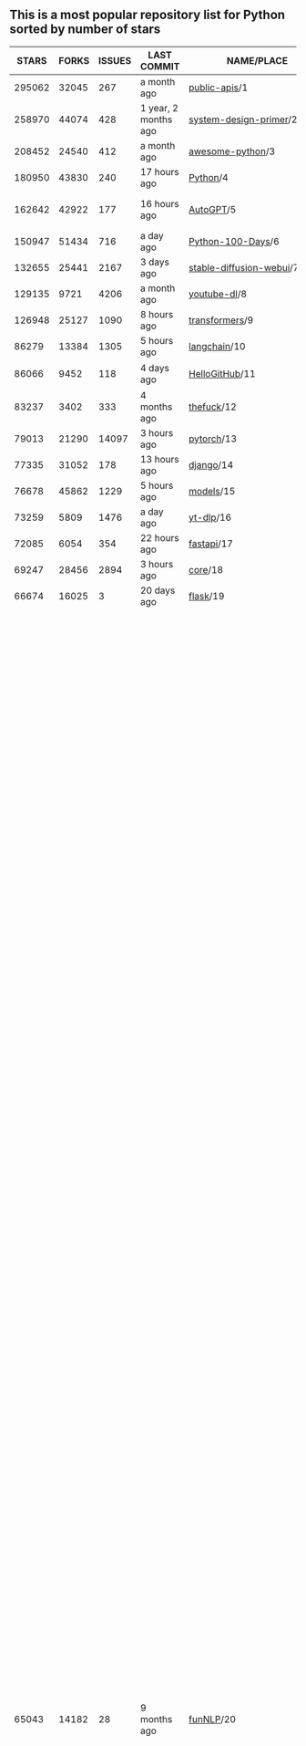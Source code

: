 ## This is a most popular repository list for Python sorted by number of stars
|STARS|FORKS|ISSUES|LAST COMMIT|NAME/PLACE|DESCRIPTION|
| --- | --- | --- | --- | --- | --- |
| 295062 | 32045 | 267 | a month ago | [public-apis](https://github.com/public-apis/public-apis)/1 | A collective list of free APIs |
| 258970 | 44074 | 428 | 1 year, 2 months ago | [system-design-primer](https://github.com/donnemartin/system-design-primer)/2 | Learn how to design large-scale systems. Prep for the system design interview.  Includes Anki flashcards. |
| 208452 | 24540 | 412 | a month ago | [awesome-python](https://github.com/vinta/awesome-python)/3 | An opinionated list of awesome Python frameworks, libraries, software and resources. |
| 180950 | 43830 | 240 | 17 hours ago | [Python](https://github.com/TheAlgorithms/Python)/4 | All Algorithms implemented in Python |
| 162642 | 42922 | 177 | 16 hours ago | [AutoGPT](https://github.com/Significant-Gravitas/AutoGPT)/5 | AutoGPT is the vision of accessible AI for everyone, to use and to build on. Our mission is to provide the tools, so that you can focus on what matters. |
| 150947 | 51434 | 716 | a day ago | [Python-100-Days](https://github.com/jackfrued/Python-100-Days)/6 | Python - 100天从新手到大师 |
| 132655 | 25441 | 2167 | 3 days ago | [stable-diffusion-webui](https://github.com/AUTOMATIC1111/stable-diffusion-webui)/7 | Stable Diffusion web UI |
| 129135 | 9721 | 4206 | a month ago | [youtube-dl](https://github.com/ytdl-org/youtube-dl)/8 | Command-line program to download videos from YouTube.com and other video sites |
| 126948 | 25127 | 1090 | 8 hours ago | [transformers](https://github.com/huggingface/transformers)/9 | 🤗 Transformers: State-of-the-art Machine Learning for Pytorch, TensorFlow, and JAX. |
| 86279 | 13384 | 1305 | 5 hours ago | [langchain](https://github.com/langchain-ai/langchain)/10 | 🦜🔗 Build context-aware reasoning applications |
| 86066 | 9452 | 118 | 4 days ago | [HelloGitHub](https://github.com/521xueweihan/HelloGitHub)/11 | :octocat: 分享 GitHub 上有趣、入门级的开源项目。Share interesting, entry-level open source projects on GitHub. |
| 83237 | 3402 | 333 | 4 months ago | [thefuck](https://github.com/nvbn/thefuck)/12 | Magnificent app which corrects your previous console command. |
| 79013 | 21290 | 14097 | 3 hours ago | [pytorch](https://github.com/pytorch/pytorch)/13 | Tensors and Dynamic neural networks in Python with strong GPU acceleration |
| 77335 | 31052 | 178 | 13 hours ago | [django](https://github.com/django/django)/14 | The Web framework for perfectionists with deadlines. |
| 76678 | 45862 | 1229 | 5 hours ago | [models](https://github.com/tensorflow/models)/15 | Models and examples built with TensorFlow |
| 73259 | 5809 | 1476 | a day ago | [yt-dlp](https://github.com/yt-dlp/yt-dlp)/16 | A feature-rich command-line audio/video downloader |
| 72085 | 6054 | 354 | 22 hours ago | [fastapi](https://github.com/tiangolo/fastapi)/17 | FastAPI framework, high performance, easy to learn, fast to code, ready for production |
| 69247 | 28456 | 2894 | 3 hours ago | [core](https://github.com/home-assistant/core)/18 | :house_with_garden: Open source home automation that puts local control and privacy first. |
| 66674 | 16025 | 3 | 20 days ago | [flask](https://github.com/pallets/flask)/19 | The Python micro framework for building web applications. |
| 65043 | 14182 | 28 | 9 months ago | [funNLP](https://github.com/fighting41love/funNLP)/20 | 中英文敏感词、语言检测、中外手机/电话归属地/运营商查询、名字推断性别、手机号抽取、身份证抽取、邮箱抽取、中日文人名库、中文缩写库、拆字词典、词汇情感值、停用词、反动词表、暴恐词表、繁简体转换、英文模拟中文发音、汪峰歌词生成器、职业名称词库、同义词库、反义词库、否定词库、汽车品牌词库、汽车零件词库、连续英文切割、各种中文词向量、公司名字大全、古诗词库、IT词库、财经词库、成语词库、地名词库、历史名人词库、诗词词库、医学词库、饮食词库、法律词库、汽车词库、动物词库、中文聊天语料、中文谣言数据、百度中文问答数据集、句子相似度匹配算法集合、bert资源、文本生成&摘要相关工具、cocoNLP信息抽取工具、国内电话号码正则匹配、清华大学XLORE:中英文跨语言百科知识图谱、清华大学人工智能技术系列报告、自然语言生成、NLU太难了系列、自动对联数据及机器人、用户名黑名单列表、罪名法务名词及分类模型、微信公众号语料、cs224n深度学习自然语言处理课程、中文手写汉字识别、中文自然语言处理 语料/数据集、变量命名神器、分词语料库+代码、任务型对话英文数据集、ASR 语音数据集 + 基于深度学习的中文语音识别系统、笑声检测器、Microsoft多语言数字/单位/如日期时间识别包、中华新华字典数据库及api(包括常用歇后语、成语、词语和汉字)、文档图谱自动生成、SpaCy 中文模型、Common Voice语音识别数据集新版、神经网络关系抽取、基于bert的命名实体识别、关键词(Keyphrase)抽取包pke、基于医疗领域知识图谱的问答系统、基于依存句法与语义角色标注的事件三元组抽取、依存句法分析4万句高质量标注数据、cnocr：用来做中文OCR的Python3包、中文人物关系知识图谱项目、中文nlp竞赛项目及代码汇总、中文字符数据、speech-aligner: 从“人声语音”及其“语言文本”产生音素级别时间对齐标注的工具、AmpliGraph: 知识图谱表示学习(Python)库：知识图谱概念链接预测、Scattertext 文本可视化(python)、语言/知识表示工具：BERT & ERNIE、中文对比英文自然语言处理NLP的区别综述、Synonyms中文近义词工具包、HarvestText领域自适应文本挖掘工具（新词发现-情感分析-实体链接等）、word2word：(Python)方便易用的多语言词-词对集：62种语言/3,564个多语言对、语音识别语料生成工具：从具有音频/字幕的在线视频创建自动语音识别(ASR)语料库、构建医疗实体识别的模型（包含词典和语料标注）、单文档非监督的关键词抽取、Kashgari中使用gpt-2语言模型、开源的金融投资数据提取工具、文本自动摘要库TextTeaser: 仅支持英文、人民日报语料处理工具集、一些关于自然语言的基本模型、基于14W歌曲知识库的问答尝试--功能包括歌词接龙and已知歌词找歌曲以及歌曲歌手歌词三角关系的问答、基于Siamese bilstm模型的相似句子判定模型并提供训练数据集和测试数据集、用Transformer编解码模型实现的根据Hacker News文章标题自动生成评论、用BERT进行序列标记和文本分类的模板代码、LitBank：NLP数据集——支持自然语言处理和计算人文学科任务的100部带标记英文小说语料、百度开源的基准信息抽取系统、虚假新闻数据集、Facebook: LAMA语言模型分析，提供Transformer-XL/BERT/ELMo/GPT预训练语言模型的统一访问接口、CommonsenseQA：面向常识的英文QA挑战、中文知识图谱资料、数据及工具、各大公司内部里大牛分享的技术文档 PDF 或者 PPT、自然语言生成SQL语句（英文）、中文NLP数据增强（EDA）工具、英文NLP数据增强工具 、基于医药知识图谱的智能问答系统、京东商品知识图谱、基于mongodb存储的军事领域知识图谱问答项目、基于远监督的中文关系抽取、语音情感分析、中文ULMFiT-情感分析-文本分类-语料及模型、一个拍照做题程序、世界各国大规模人名库、一个利用有趣中文语料库 qingyun 训练出来的中文聊天机器人、中文聊天机器人seqGAN、省市区镇行政区划数据带拼音标注、教育行业新闻语料库包含自动文摘功能、开放了对话机器人-知识图谱-语义理解-自然语言处理工具及数据、中文知识图谱：基于百度百科中文页面-抽取三元组信息-构建中文知识图谱、masr: 中文语音识别-提供预训练模型-高识别率、Python音频数据增广库、中文全词覆盖BERT及两份阅读理解数据、ConvLab：开源多域端到端对话系统平台、中文自然语言处理数据集、基于最新版本rasa搭建的对话系统、基于TensorFlow和BERT的管道式实体及关系抽取、一个小型的证券知识图谱/知识库、复盘所有NLP比赛的TOP方案、OpenCLaP：多领域开源中文预训练语言模型仓库、UER：基于不同语料+编码器+目标任务的中文预训练模型仓库、中文自然语言处理向量合集、基于金融-司法领域(兼有闲聊性质)的聊天机器人、g2pC：基于上下文的汉语读音自动标记模块、Zincbase 知识图谱构建工具包、诗歌质量评价/细粒度情感诗歌语料库、快速转化「中文数字」和「阿拉伯数字」、百度知道问答语料库、基于知识图谱的问答系统、jieba_fast 加速版的jieba、正则表达式教程、中文阅读理解数据集、基于BERT等最新语言模型的抽取式摘要提取、Python利用深度学习进行文本摘要的综合指南、知识图谱深度学习相关资料整理、维基大规模平行文本语料、StanfordNLP 0.2.0：纯Python版自然语言处理包、NeuralNLP-NeuralClassifier：腾讯开源深度学习文本分类工具、端到端的封闭域对话系统、中文命名实体识别：NeuroNER vs. BertNER、新闻事件线索抽取、2019年百度的三元组抽取比赛：“科学空间队”源码、基于依存句法的开放域文本知识三元组抽取和知识库构建、中文的GPT2训练代码、ML-NLP - 机器学习(Machine Learning)NLP面试中常考到的知识点和代码实现、nlp4han:中文自然语言处理工具集(断句/分词/词性标注/组块/句法分析/语义分析/NER/N元语法/HMM/代词消解/情感分析/拼写检查、XLM：Facebook的跨语言预训练语言模型、用基于BERT的微调和特征提取方法来进行知识图谱百度百科人物词条属性抽取、中文自然语言处理相关的开放任务-数据集-当前最佳结果、CoupletAI - 基于CNN+Bi-LSTM+Attention 的自动对对联系统、抽象知识图谱、MiningZhiDaoQACorpus - 580万百度知道问答数据挖掘项目、brat rapid annotation tool: 序列标注工具、大规模中文知识图谱数据：1.4亿实体、数据增强在机器翻译及其他nlp任务中的应用及效果、allennlp阅读理解:支持多种数据和模型、PDF表格数据提取工具 、 Graphbrain：AI开源软件库和科研工具，目的是促进自动意义提取和文本理解以及知识的探索和推断、简历自动筛选系统、基于命名实体识别的简历自动摘要、中文语言理解测评基准，包括代表性的数据集&基准模型&语料库&排行榜、树洞 OCR 文字识别 、从包含表格的扫描图片中识别表格和文字、语声迁移、Python口语自然语言处理工具集(英文)、 similarity：相似度计算工具包，java编写、海量中文预训练ALBERT模型 、Transformers 2.0 、基于大规模音频数据集Audioset的音频增强 、Poplar：网页版自然语言标注工具、图片文字去除，可用于漫画翻译 、186种语言的数字叫法库、Amazon发布基于知识的人-人开放领域对话数据集 、中文文本纠错模块代码、繁简体转换 、 Python实现的多种文本可读性评价指标、类似于人名/地名/组织机构名的命名体识别数据集 、东南大学《知识图谱》研究生课程(资料)、. 英文拼写检查库 、 wwsearch是企业微信后台自研的全文检索引擎、CHAMELEON：深度学习新闻推荐系统元架构 、 8篇论文梳理BERT相关模型进展与反思、DocSearch：免费文档搜索引擎、 LIDA：轻量交互式对话标注工具 、aili - the fastest in-memory index in the East 东半球最快并发索引 、知识图谱车音工作项目、自然语言生成资源大全 、中日韩分词库mecab的Python接口库、中文文本摘要/关键词提取、汉字字符特征提取器 (featurizer)，提取汉字的特征（发音特征、字形特征）用做深度学习的特征、中文生成任务基准测评 、中文缩写数据集、中文任务基准测评 - 代表性的数据集-基准(预训练)模型-语料库-baseline-工具包-排行榜、PySS3：面向可解释AI的SS3文本分类器机器可视化工具 、中文NLP数据集列表、COPE - 格律诗编辑程序、doccano：基于网页的开源协同多语言文本标注工具 、PreNLP：自然语言预处理库、简单的简历解析器，用来从简历中提取关键信息、用于中文闲聊的GPT2模型：GPT2-chitchat、基于检索聊天机器人多轮响应选择相关资源列表(Leaderboards、Datasets、Papers)、(Colab)抽象文本摘要实现集锦(教程 、词语拼音数据、高效模糊搜索工具、NLP数据增广资源集、微软对话机器人框架 、 GitHub Typo Corpus：大规模GitHub多语言拼写错误/语法错误数据集、TextCluster：短文本聚类预处理模块 Short text cluster、面向语音识别的中文文本规范化、BLINK：最先进的实体链接库、BertPunc：基于BERT的最先进标点修复模型、Tokenizer：快速、可定制的文本词条化库、中文语言理解测评基准，包括代表性的数据集、基准(预训练)模型、语料库、排行榜、spaCy 医学文本挖掘与信息提取 、 NLP任务示例项目代码集、 python拼写检查库、chatbot-list - 行业内关于智能客服、聊天机器人的应用和架构、算法分享和介绍、语音质量评价指标(MOSNet, BSSEval, STOI, PESQ, SRMR)、 用138GB语料训练的法文RoBERTa预训练语言模型 、BERT-NER-Pytorch：三种不同模式的BERT中文NER实验、无道词典 - 有道词典的命令行版本，支持英汉互查和在线查询、2019年NLP亮点回顾、 Chinese medical dialogue data 中文医疗对话数据集 、最好的汉字数字(中文数字)-阿拉伯数字转换工具、 基于百科知识库的中文词语多词义/义项获取与特定句子词语语义消歧、awesome-nlp-sentiment-analysis - 情感分析、情绪原因识别、评价对象和评价词抽取、LineFlow：面向所有深度学习框架的NLP数据高效加载器、中文医学NLP公开资源整理 、MedQuAD：(英文)医学问答数据集、将自然语言数字串解析转换为整数和浮点数、Transfer Learning in Natural Language Processing (NLP) 、面向语音识别的中文/英文发音辞典、Tokenizers：注重性能与多功能性的最先进分词器、CLUENER 细粒度命名实体识别 Fine Grained Named Entity Recognition、 基于BERT的中文命名实体识别、中文谣言数据库、NLP数据集/基准任务大列表、nlp相关的一些论文及代码, 包括主题模型、词向量(Word Embedding)、命名实体识别(NER)、文本分类(Text Classificatin)、文本生成(Text Generation)、文本相似性(Text Similarity)计算等，涉及到各种与nlp相关的算法，基于keras和tensorflow 、Python文本挖掘/NLP实战示例、 Blackstone：面向非结构化法律文本的spaCy pipeline和NLP模型通过同义词替换实现文本“变脸” 、中文 预训练 ELECTREA 模型: 基于对抗学习 pretrain Chinese Model 、albert-chinese-ner - 用预训练语言模型ALBERT做中文NER 、基于GPT2的特定主题文本生成/文本增广、开源预训练语言模型合集、多语言句向量包、编码、标记和实现：一种可控高效的文本生成方法、 英文脏话大列表 、attnvis：GPT2、BERT等transformer语言模型注意力交互可视化、CoVoST：Facebook发布的多语种语音-文本翻译语料库，包括11种语言(法语、德语、荷兰语、俄语、西班牙语、意大利语、土耳其语、波斯语、瑞典语、蒙古语和中文)的语音、文字转录及英文译文、Jiagu自然语言处理工具 - 以BiLSTM等模型为基础，提供知识图谱关系抽取 中文分词 词性标注 命名实体识别 情感分析 新词发现 关键词 文本摘要 文本聚类等功能、用unet实现对文档表格的自动检测，表格重建、NLP事件提取文献资源列表 、 金融领域自然语言处理研究资源大列表、CLUEDatasetSearch - 中英文NLP数据集：搜索所有中文NLP数据集，附常用英文NLP数据集 、medical_NER - 中文医学知识图谱命名实体识别 、(哈佛)讲因果推理的免费书、知识图谱相关学习资料/数据集/工具资源大列表、Forte：灵活强大的自然语言处理pipeline工具集 、Python字符串相似性算法库、PyLaia：面向手写文档分析的深度学习工具包、TextFooler：针对文本分类/推理的对抗文本生成模块、Haystack：灵活、强大的可扩展问答(QA)框架、中文关键短语抽取工具 |
| 64204 | 14145 | 38 | 21 days ago | [devops-exercises](https://github.com/bregman-arie/devops-exercises)/21 | Linux, Jenkins, AWS, SRE, Prometheus, Docker, Python, Ansible, Git, Kubernetes, Terraform, OpenStack, SQL, NoSQL, Azure, GCP, DNS, Elastic, Network, Virtualization. DevOps Interview Questions |
| 63964 | 14495 | 1 | 13 days ago | [awesome-machine-learning](https://github.com/josephmisiti/awesome-machine-learning)/22 | A curated list of awesome Machine Learning frameworks, libraries and software. |
| 62319 | 7195 | 59 | 5 months ago | [whisper](https://github.com/openai/whisper)/23 | Robust Speech Recognition via Large-Scale Weak Supervision |
| 61483 | 23726 | 852 | 4 hours ago | [ansible](https://github.com/ansible/ansible)/24 | Ansible is a radically simple IT automation platform that makes your applications and systems easier to deploy and maintain. Automate everything from code deployment to network configuration to cloud management, in a language that approaches plain English, using SSH, with no agents to install on remote systems. https://docs.ansible.com. |
| 61102 | 19352 | 201 | a day ago | [keras](https://github.com/keras-team/keras)/25 | Deep Learning for humans |
| 60201 | 29138 | 8539 | 3 hours ago | [cpython](https://github.com/python/cpython)/26 | The Python programming language |
| 59736 | 7475 | 262 | 21 hours ago | [gpt_academic](https://github.com/binary-husky/gpt_academic)/27 | 为GPT/GLM等LLM大语言模型提供实用化交互接口，特别优化论文阅读/润色/写作体验，模块化设计，支持自定义快捷按钮&函数插件，支持Python和C++等项目剖析&自译解功能，PDF/LaTex论文翻译&总结功能，支持并行问询多种LLM模型，支持chatglm3等本地模型。接入通义千问, deepseekcoder, 讯飞星火, 文心一言, llama2, rwkv, claude2, moss等。 |
| 58780 | 5608 | 422 | 28 days ago | [manim](https://github.com/3b1b/manim)/28 | Animation engine for explanatory math videos |
| 58495 | 13103 | 51 | 10 hours ago | [gpt4free](https://github.com/xtekky/gpt4free)/29 | The official gpt4free repository | various collection of powerful language models |
| 58475 | 25034 | 2070 | 17 hours ago | [scikit-learn](https://github.com/scikit-learn/scikit-learn)/30 | scikit-learn: machine learning in Python |
| 57697 | 10531 | 78 | 9 months ago | [d2l-zh](https://github.com/d2l-ai/d2l-zh)/31 | 《动手学深度学习》：面向中文读者、能运行、可讨论。中英文版被70多个国家的500多所大学用于教学。 |
| 57473 | 14038 | 18 | 11 hours ago | [PayloadsAllTheThings](https://github.com/swisskyrepo/PayloadsAllTheThings)/32 | A list of useful payloads and bypass for Web Application Security and Pentest/CTF |
| 53708 | 9257 | 365 | 17 days ago | [llama](https://github.com/meta-llama/llama)/33 | Inference code for Llama models |
| 52795 | 6407 | 52 | 6 hours ago | [screenshot-to-code](https://github.com/abi/screenshot-to-code)/34 | Drop in a screenshot and convert it to clean code (HTML/Tailwind/React/Vue) |
| 52512 | 3833 | 354 | 6 hours ago | [localstack](https://github.com/localstack/localstack)/35 | 💻 A fully functional local AWS cloud stack. Develop and test your cloud & Serverless apps offline |
| 52444 | 7033 | 255 | a day ago | [private-gpt](https://github.com/zylon-ai/private-gpt)/36 | Interact with your documents using the power of GPT, 100% privately, no data leaks |
| 52071 | 13324 | 773 | 1 year, 11 months ago | [face_recognition](https://github.com/ageitgey/face_recognition)/37 | The world's simplest facial recognition api for Python and the command line |
| 51920 | 6272 | 191 | 16 hours ago | [sherlock](https://github.com/sherlock-project/sherlock)/38 | Hunt down social media accounts by username across social networks |
| 51594 | 9222 | 229 | 2 days ago | [requests](https://github.com/psf/requests)/39 | A simple, yet elegant, HTTP library. |
| 51279 | 10367 | 656 | 18 hours ago | [scrapy](https://github.com/scrapy/scrapy)/40 | Scrapy, a fast high-level web crawling & scraping framework for Python. |
| 51122 | 8585 | 197 | 2 days ago | [Real-Time-Voice-Cloning](https://github.com/CorentinJ/Real-Time-Voice-Cloning)/41 | Clone a voice in 5 seconds to generate arbitrary speech in real-time |
| 50905 | 6613 | 11 | 2 days ago | [gpt-engineer](https://github.com/gpt-engineer-org/gpt-engineer)/42 | Specify what you want it to build, the AI asks for clarification, and then builds it. |
| 49570 | 12961 | 20 | 12 days ago | [faceswap](https://github.com/deepfakes/faceswap)/43 | Deepfakes Software For All |
| 49418 | 9309 | 377 | 10 days ago | [you-get](https://github.com/soimort/you-get)/44 | :arrow_double_down: Dumb downloader that scrapes the web |
| 49365 | 4313 | 159 | 3 hours ago | [open-interpreter](https://github.com/OpenInterpreter/open-interpreter)/45 | A natural language interface for computers |
| 48895 | 8278 | 91 | 2 months ago | [grok-1](https://github.com/xai-org/grok-1)/46 | Grok open release |
| 48280 | 8705 | 283 | 4 hours ago | [openpilot](https://github.com/commaai/openpilot)/47 | openpilot is an open source driver assistance system. openpilot performs the functions of Automated Lane Centering and Adaptive Cruise Control for 250+ supported car makes and models. |
| 47748 | 15724 | 128 | a day ago | [yolov5](https://github.com/ultralytics/yolov5)/48 | YOLOv5 🚀 in PyTorch > ONNX > CoreML > TFLite |
| 47568 | 1679 | 280 | 30 days ago | [rich](https://github.com/Textualize/rich)/49 | Rich is a Python library for rich text and beautiful formatting in the terminal. |
| 45923 | 2129 | 100 | 3 years ago | [big-list-of-naughty-strings](https://github.com/minimaxir/big-list-of-naughty-strings)/50 | The Big List of Naughty Strings is a list of strings which have a high probability of causing issues when used as user-input data. |
| 45866 | 10290 | 547 | 1 year, 1 month ago | [DeepFaceLab](https://github.com/iperov/DeepFaceLab)/51 | DeepFaceLab is the leading software for creating deepfakes. |
| 45601 | 3625 | 2 | 3 days ago | [professional-programming](https://github.com/charlax/professional-programming)/52 | A collection of learning resources for curious software engineers |
| 43159 | 4741 | 47 | 7 months ago | [hackingtool](https://github.com/Z4nzu/hackingtool)/53 | ALL IN ONE Hacking Tool For Hackers |
| 42255 | 17430 | 3737 | 6 hours ago | [pandas](https://github.com/pandas-dev/pandas)/54 | Flexible and powerful data analysis / manipulation library for Python, providing labeled data structures similar to R data.frame objects, statistical functions, and much more |
| 40415 | 4801 | 274 | 2 days ago | [MetaGPT](https://github.com/geekan/MetaGPT)/55 | 🌟 The Multi-Agent Framework: First AI Software Company, Towards Natural Language Programming |
| 39638 | 5134 | 584 | 7 months ago | [ChatGLM-6B](https://github.com/THUDM/ChatGLM-6B)/56 | ChatGLM-6B: An Open Bilingual Dialogue Language Model | 开源双语对话语言模型 |
| 39598 | 6865 | 15 | 13 days ago | [python-patterns](https://github.com/faif/python-patterns)/57 | A collection of design patterns/idioms in Python |
| 39336 | 7347 | 535 | 17 hours ago | [PaddleOCR](https://github.com/PaddlePaddle/PaddleOCR)/58 | Awesome multilingual OCR toolkits based on PaddlePaddle (practical ultra lightweight OCR system, support 80+ languages recognition, provide data annotation and synthesis tools, support training and deployment among server, mobile, embedded and IoT devices) |
| 38334 | 11336 | 2 | 2 months ago | [ailearning](https://github.com/apachecn/ailearning)/59 | AiLearning：数据分析+机器学习实战+线性代数+PyTorch+NLTK+TF2 |
| 38111 | 4270 | 419 | 13 hours ago | [ColossalAI](https://github.com/hpcaitech/ColossalAI)/60 | Making large AI models cheaper, faster and more accessible |
| 37636 | 1754 | 136 | 2 years ago | [cheat.sh](https://github.com/chubin/cheat.sh)/61 | the only cheat sheet you need |
| 37589 | 2380 | 382 | 16 days ago | [black](https://github.com/psf/black)/62 | The uncompromising Python code formatter |
| 37562 | 7292 | 87 | 2 years ago | [Deep-Learning-Papers-Reading-Roadmap](https://github.com/floodsung/Deep-Learning-Papers-Reading-Roadmap)/63 | Deep Learning papers reading roadmap for anyone who are eager to learn this amazing tech! |
| 37393 | 4978 | 199 | 12 days ago | [text-generation-webui](https://github.com/oobabooga/text-generation-webui)/64 | A Gradio web UI for Large Language Models. Supports transformers, GPTQ, AWQ, EXL2, llama.cpp (GGUF), Llama models. |
| 37234 | 3999 | 2452 | 3 hours ago | [sentry](https://github.com/getsentry/sentry)/65 | Developer-first error tracking and performance monitoring |
| 37215 | 9518 | 886 | 4 years ago | [bert](https://github.com/google-research/bert)/66 | TensorFlow code and pre-trained models for BERT |
| 36812 | 4747 | 264 | 1 year, 2 months ago | [stablediffusion](https://github.com/Stability-AI/stablediffusion)/67 | High-Resolution Image Synthesis with Latent Diffusion Models |
| 36749 | 3194 | 288 | 4 months ago | [Open-Assistant](https://github.com/LAION-AI/Open-Assistant)/68 | OpenAssistant is a chat-based assistant that understands tasks, can interact with third-party systems, and retrieve information dynamically to do so. |
| 36734 | 4721 | 193 | 4 hours ago | [Fooocus](https://github.com/lllyasviel/Fooocus)/69 | Focus on prompting and generating |
| 36342 | 3870 | 1679 | 10 hours ago | [ComfyUI](https://github.com/comfyanonymous/ComfyUI)/70 | The most powerful and modular stable diffusion GUI, api and backend with a graph/nodes interface. |
| 36197 | 9407 | 30 | 11 days ago | [interview_internal_reference](https://github.com/0voice/interview_internal_reference)/71 | 2023年最新总结，阿里，腾讯，百度，美团，头条等技术面试题目，以及答案，专家出题人分析汇总。 |
| 35620 | 6386 | 23 | 13 days ago | [python-cheatsheet](https://github.com/gto76/python-cheatsheet)/72 | Comprehensive Python Cheatsheet |
| 35341 | 23025 | 6254 | 22 days ago | [odoo](https://github.com/odoo/odoo)/73 | Odoo. Open Source Apps To Grow Your Business. |
| 35276 | 3382 | 146 | 7 months ago | [DragGAN](https://github.com/XingangPan/DragGAN)/74 | Official Code for DragGAN (SIGGRAPH 2023) |
| 35239 | 2635 | 84 | 18 days ago | [wtfpython](https://github.com/satwikkansal/wtfpython)/75 | What the f*ck Python? 😱 |
| 35190 | 2269 | 382 | a month ago | [diagrams](https://github.com/mingrammer/diagrams)/76 | :art: Diagram as Code for prototyping cloud system architectures |
| 35014 | 4300 | 766 | 3 days ago | [FastChat](https://github.com/lm-sys/FastChat)/77 | An open platform for training, serving, and evaluating large language models. Release repo for Vicuna and Chatbot Arena. |
| 34884 | 13665 | 984 | 7 hours ago | [airflow](https://github.com/apache/airflow)/78 | Apache Airflow - A platform to programmatically author, schedule, and monitor workflows |
| 34832 | 5772 | 353 | a month ago | [GFPGAN](https://github.com/TencentARC/GFPGAN)/79 | GFPGAN aims at developing Practical Algorithms for Real-world Face Restoration. |
| 34745 | 3917 | 338 | 3 days ago | [mitmproxy](https://github.com/mitmproxy/mitmproxy)/80 | An interactive TLS-capable intercepting HTTP proxy for penetration testers and software developers. |
| 34534 | 3334 | 256 | 11 months ago | [TaskMatrix](https://github.com/chenfei-wu/TaskMatrix)/81 | None |
| 34126 | 5114 | 469 | 8 months ago | [MockingBird](https://github.com/babysor/MockingBird)/82 | 🚀AI拟声: 5秒内克隆您的声音并生成任意语音内容 Clone a voice in 5 seconds to generate arbitrary speech in real-time |
| 34020 | 8570 | 96 | 1 year, 4 months ago | [gym](https://github.com/openai/gym)/83 | A toolkit for developing and comparing reinforcement learning algorithms. |
| 33717 | 9788 | 282 | 3 years ago | [12306](https://github.com/testerSunshine/12306)/84 | 12306智能刷票，订票 |
| 33516 | 18692 | 449 | 8 years ago | [shadowsocks](https://github.com/shadowsocks/shadowsocks)/85 | None |
| 33508 | 3284 | 98 | 2 days ago | [quivr](https://github.com/QuivrHQ/quivr)/86 | Your GenAI Second Brain 🧠  A personal productivity assistant (RAG) ⚡️🤖 Chat with your docs (PDF, CSV, ...)  & apps using Langchain, GPT 3.5 / 4 turbo, Private, Anthropic, VertexAI, Ollama, LLMs, Groq  that you can share with users !  Local & Private alternative to OpenAI GPTs & ChatGPT powered by retrieval-augmented generation. |
| 33196 | 3907 | 1082 | 4 hours ago | [DeepSpeed](https://github.com/microsoft/DeepSpeed)/87 | DeepSpeed is a deep learning optimization library that makes distributed training and inference easy, efficient, and effective. |
| 32726 | 7713 | 7894 | 16 days ago | [XX-Net](https://github.com/XX-net/XX-Net)/88 | A proxy tool to bypass GFW. |
| 32724 | 6639 | 163 | 10 months ago | [30-Days-Of-Python](https://github.com/Asabeneh/30-Days-Of-Python)/89 | 30 days of Python programming challenge is a step-by-step guide to learn the Python programming language in 30 days. This challenge may take more than100 days, follow your own pace.  These videos may help too: https://www.youtube.com/channel/UC7PNRuno1rzYPb1xLa4yktw |
| 32662 | 9658 | 14 | 2 months ago | [HanLP](https://github.com/hankcs/HanLP)/90 | Natural Language Processing for the next decade. Tokenization, Part-of-Speech Tagging, Named Entity Recognition, Syntactic & Semantic Dependency Parsing, Document Classification |
| 32648 | 4995 | 246 | 3 months ago | [nanoGPT](https://github.com/karpathy/nanoGPT)/91 | The simplest, fastest repository for training/finetuning medium-sized GPTs. |
| 32590 | 6709 | 669 | 4 years ago | [jieba](https://github.com/fxsjy/jieba)/92 | 结巴中文分词 |
| 32484 | 2827 | 843 | 7 hours ago | [streamlit](https://github.com/streamlit/streamlit)/93 | Streamlit — A faster way to build and share data apps. |
| 32351 | 3663 | 169 | 2 months ago | [cli](https://github.com/httpie/cli)/94 | 🥧 HTTPie CLI  — modern, user-friendly command-line HTTP client for the API era. JSON support, colors, sessions, downloads, plugins & more. |
| 32249 | 4436 | 782 | 5 hours ago | [llama_index](https://github.com/run-llama/llama_index)/95 | LlamaIndex is a data framework for your LLM applications |
| 31623 | 7329 | 1255 | 6 hours ago | [ccxt](https://github.com/ccxt/ccxt)/96 | A JavaScript / TypeScript / Python / C# / PHP cryptocurrency trading API with support for more than 100 bitcoin/altcoin exchanges |
| 31564 | 5333 | 3755 | 4 hours ago | [ray](https://github.com/ray-project/ray)/97 | Ray is a unified framework for scaling AI and Python applications. Ray consists of a core distributed runtime and a set of AI Libraries for accelerating ML workloads. |
| 30974 | 3365 | 268 | a day ago | [certbot](https://github.com/certbot/certbot)/98 | Certbot is EFF's tool to obtain certs from Let's Encrypt and (optionally) auto-enable HTTPS on your server.  It can also act as a client for any other CA that uses the ACME protocol. |
| 30862 | 5559 | 62 | 22 days ago | [sqlmap](https://github.com/sqlmapproject/sqlmap)/99 | Automatic SQL injection and database takeover tool |
| 30332 | 3606 | 93 | 3 months ago | [TTS](https://github.com/coqui-ai/TTS)/100 | 🐸💬 - a deep learning toolkit for Text-to-Speech, battle-tested in research and production |
| 30265 | 12029 | 356 | 17 hours ago | [Python](https://github.com/geekcomputers/Python)/101 | My Python Examples |
| 30236 | 4604 | 95 | 4 days ago | [pytorch-image-models](https://github.com/huggingface/pytorch-image-models)/102 | The largest collection of PyTorch image encoders / backbones. Including train, eval, inference, export scripts, and pretrained weights -- ResNet, ResNeXT, EfficientNet, NFNet, Vision Transformer (ViT), MobileNet-V3/V2, RegNet, DPN, CSPNet, Swin Transformer, MaxViT, CoAtNet, ConvNeXt, and more |
| 29824 | 2217 | 511 | a day ago | [gradio](https://github.com/gradio-app/gradio)/103 | Build and share delightful machine learning apps, all in Python. 🌟 Star to support our work! |
| 29818 | 2221 | 662 | 3 days ago | [poetry](https://github.com/python-poetry/poetry)/104 | Python packaging and dependency management made easy |
| 29552 | 3084 | 64 | 21 days ago | [WeChatMsg](https://github.com/LC044/WeChatMsg)/105 | 提取微信聊天记录，将其导出成HTML、Word、Excel文档永久保存，对聊天记录进行分析生成年度聊天报告，用聊天数据训练专属于个人的AI聊天助手 |
| 29471 | 6265 | 1245 | a day ago | [fairseq](https://github.com/facebookresearch/fairseq)/106 | Facebook AI Research Sequence-to-Sequence Toolkit written in Python. |
| 29468 | 3300 | 38 | 26 days ago | [linux-insides](https://github.com/0xAX/linux-insides)/107 | A little bit about a linux kernel |
| 29277 | 7979 | 85 | 3 years ago | [pytorch-tutorial](https://github.com/yunjey/pytorch-tutorial)/108 | PyTorch Tutorial for Deep Learning Researchers |
| 29035 | 7285 | 493 | 2 days ago | [detectron2](https://github.com/facebookresearch/detectron2)/109 | Detectron2 is a platform for object detection, segmentation and other visual recognition tasks. |
| 28986 | 4003 | 188 | 1 year, 2 days ago | [stanford_alpaca](https://github.com/tatsu-lab/stanford_alpaca)/110 | Code and documentation to train Stanford's Alpaca models, and generate the data. |
| 28972 | 4302 | 121 | 8 hours ago | [spaCy](https://github.com/explosion/spaCy)/111 | 💫 Industrial-strength Natural Language Processing (NLP) in Python |
| 28934 | 4402 | 74 | 3 years ago | [interactive-coding-challenges](https://github.com/donnemartin/interactive-coding-challenges)/112 | 120+ interactive Python coding interview challenges (algorithms and data structures).  Includes Anki flashcards. |
| 28772 | 2866 | 218 | 18 hours ago | [gpt-pilot](https://github.com/Pythagora-io/gpt-pilot)/113 | The first real AI developer |
| 28558 | 5015 | 164 | 2 days ago | [Langchain-Chatchat](https://github.com/chatchat-space/Langchain-Chatchat)/114 | Langchain-Chatchat（原Langchain-ChatGLM）基于 Langchain 与 ChatGLM 等语言模型的本地知识库问答 | Langchain-Chatchat (formerly langchain-ChatGLM), local knowledge based LLM (like ChatGLM) QA app with langchain  |
| 28373 | 2600 | 1666 | 3 hours ago | [jax](https://github.com/google/jax)/115 | Composable transformations of Python+NumPy programs: differentiate, vectorize, JIT to GPU/TPU, and more |
| 28368 | 2576 | 415 | 8 months ago | [ControlNet](https://github.com/lllyasviel/ControlNet)/116 | Let us control diffusion models! |
| 28173 | 9237 | 1619 | 3 months ago | [mmdetection](https://github.com/open-mmlab/mmdetection)/117 | OpenMMLab Detection Toolbox and Benchmark |
| 27964 | 4508 | 10 | 9 months ago | [ChatGPT](https://github.com/acheong08/ChatGPT)/118 | Reverse engineered ChatGPT API |
| 27636 | 1332 | 514 | 29 days ago | [tqdm](https://github.com/tqdm/tqdm)/119 | :zap: A Fast, Extensible Progress Bar for Python and CLI |
| 27621 | 6744 | 94 | 24 days ago | [django-rest-framework](https://github.com/encode/django-rest-framework)/120 | Web APIs for Django. 🎸 |
| 27182 | 3265 | 809 | 8 hours ago | [pytorch-lightning](https://github.com/Lightning-AI/pytorch-lightning)/121 | Pretrain, finetune and deploy AI models on multiple GPUs, TPUs with zero code changes. |
| 26817 | 3763 | 47 | 3 days ago | [CheatSheetSeries](https://github.com/OWASP/CheatSheetSeries)/122 | The OWASP Cheat Sheet Series was created to provide a concise collection of high value information on specific application security topics. |
| 26751 | 3005 | 176 | 3 hours ago | [OpenDevin](https://github.com/OpenDevin/OpenDevin)/123 | 🐚 OpenDevin: Code Less, Make More |
| 26631 | 9439 | 2129 | 7 hours ago | [numpy](https://github.com/numpy/numpy)/124 | The fundamental package for scientific computing with Python. |
| 26565 | 7742 | 36 | 5 years ago | [data-science-ipython-notebooks](https://github.com/donnemartin/data-science-ipython-notebooks)/125 | Data science Python notebooks: Deep learning (TensorFlow, Theano, Caffe, Keras), scikit-learn, Kaggle, big data (Spark, Hadoop MapReduce, HDFS), matplotlib, pandas, NumPy, SciPy, Python essentials, AWS, and various command lines. |
| 26516 | 7142 | 411 | 9 days ago | [chatgpt-on-wechat](https://github.com/zhayujie/chatgpt-on-wechat)/126 | 基于大模型搭建的聊天机器人，同时支持 微信公众号、企业微信应用、飞书、钉钉 等接入，可选择GPT3.5/GPT-4o/GPT4.0/ Claude/文心一言/讯飞星火/通义千问/ Gemini/GLM-4/Claude/Kimi/LinkAI，能处理文本、语音和图片，访问操作系统和互联网，支持基于自有知识库进行定制企业智能客服。 |
| 26509 | 3326 | 512 | a month ago | [Real-ESRGAN](https://github.com/xinntao/Real-ESRGAN)/127 | Real-ESRGAN aims at developing Practical Algorithms for General Image/Video Restoration. |
| 26444 | 1435 | 152 | a month ago | [python-fire](https://github.com/google/python-fire)/128 | Python Fire is a library for automatically generating command line interfaces (CLIs) from absolutely any Python object. |
| 26315 | 2496 | 155 | a month ago | [OpenVoice](https://github.com/myshell-ai/OpenVoice)/129 | Instant voice cloning by MyShell. |
| 26272 | 2576 | 42 | a day ago | [OpenBBTerminal](https://github.com/OpenBB-finance/OpenBBTerminal)/130 | Investment Research for Everyone, Everywhere. |
| 26164 | 5452 | 332 | 7 months ago | [Detectron](https://github.com/facebookresearch/Detectron)/131 | FAIR's research platform for object detection research, implementing popular algorithms like Mask R-CNN and RetinaNet. |
| 26031 | 3016 | 448 | 6 hours ago | [GPT-SoVITS](https://github.com/RVC-Boss/GPT-SoVITS)/132 | 1 min voice data can also be used to train a good TTS model! (few shot voice cloning) |
| 25925 | 5685 | 53 | 7 hours ago | [freqtrade](https://github.com/freqtrade/freqtrade)/133 | Free, open source crypto trading bot |
| 25705 | 2144 | 80 | 4 days ago | [hosts](https://github.com/StevenBlack/hosts)/134 | 🔒 Consolidating and extending hosts files from several well-curated sources. Optionally pick extensions for porn, social media, and other categories. |
| 25327 | 6101 | 6 | 2 months ago | [roop](https://github.com/s0md3v/roop)/135 | one-click face swap |
| 25322 | 1451 | 226 | 2 days ago | [glances](https://github.com/nicolargo/glances)/136 | Glances an Eye on your system. A top/htop alternative for GNU/Linux, BSD, Mac OS and Windows operating systems. |
| 25306 | 2793 | 20 | 2 months ago | [YouCompleteMe](https://github.com/ycm-core/YouCompleteMe)/137 | A code-completion engine for Vim |
| 25267 | 3112 | 6 | 6 months ago | [Depix](https://github.com/spipm/Depix)/138 | Recovers passwords from pixelized screenshots |
| 25195 | 5586 | 288 | 5 years ago | [ItChat](https://github.com/littlecodersh/ItChat)/139 | A complete and graceful API for Wechat. 微信个人号接口、微信机器人及命令行微信，三十行即可自定义个人号机器人。 |
| 25151 | 4274 | 619 | 10 days ago | [redash](https://github.com/getredash/redash)/140 | Make Your Company Data Driven. Connect to any data source, easily visualize, dashboard and share your data. |
| 25101 | 2749 | 234 | 10 months ago | [spleeter](https://github.com/deezer/spleeter)/141 | Deezer source separation library including pretrained models. |
| 25068 | 5094 | 19 | a day ago | [python-telegram-bot](https://github.com/python-telegram-bot/python-telegram-bot)/142 | We have made you a wrapper you can't refuse |
| 25027 | 2892 | 347 | 4 months ago | [MiniGPT-4](https://github.com/Vision-CAIR/MiniGPT-4)/143 | Open-sourced codes for MiniGPT-4 and MiniGPT-v2 (https://minigpt-4.github.io, https://minigpt-v2.github.io/) |
| 24846 | 790 | 129 | 14 days ago | [cascadia-code](https://github.com/microsoft/cascadia-code)/144 | This is a fun, new monospaced font that includes programming ligatures and is designed to enhance the modern look and feel of the Windows Terminal. |
| 24641 | 1853 | 260 | 7 days ago | [pipenv](https://github.com/pypa/pipenv)/145 |  Python Development Workflow for Humans. |
| 24518 | 2706 | 167 | 9 hours ago | [tinygrad](https://github.com/tinygrad/tinygrad)/146 | You like pytorch? You like micrograd? You love tinygrad! ❤️  |
| 24414 | 4854 | 905 | 8 hours ago | [ultralytics](https://github.com/ultralytics/ultralytics)/147 | NEW - YOLOv8 🚀 in PyTorch > ONNX > OpenVINO > CoreML > TFLite |
| 24338 | 4623 | 29 | 7 months ago | [so-vits-svc](https://github.com/svc-develop-team/so-vits-svc)/148 | SoftVC VITS Singing Voice Conversion |
| 24250 | 11647 | 2010 | 5 years ago | [Mask_RCNN](https://github.com/matterport/Mask_RCNN)/149 | Mask R-CNN for object detection and instance segmentation on Keras and TensorFlow |
| 24055 | 5232 | 3 | 17 days ago | [jumpserver](https://github.com/jumpserver/jumpserver)/150 | JumpServer 是广受欢迎的开源堡垒机，是符合 4A 规范的专业运维安全审计系统。 |
| 23969 | 3945 | 1 | 10 months ago | [DeepFaceLive](https://github.com/iperov/DeepFaceLive)/151 | Real-time face swap for PC streaming or video calls |
| 23889 | 2897 | 23 | 4 days ago | [locust](https://github.com/locustio/locust)/152 | Write scalable load tests in plain Python 🚗💨 |
| 23820 | 1070 | 306 | 4 months ago | [wttr.in](https://github.com/chubin/wttr.in)/153 | :partly_sunny: The right way to check the weather |
| 23790 | 728 | 167 | 2 days ago | [textual](https://github.com/Textualize/textual)/154 | The lean application framework for Python.  Build sophisticated user interfaces with a simple Python API. Run your apps in the terminal and a web browser. |
| 23766 | 4595 | 715 | a day ago | [celery](https://github.com/celery/celery)/155 | Distributed Task Queue (development branch) |
| 23695 | 8450 | 9 | 2 months ago | [vnpy](https://github.com/vnpy/vnpy)/156 | 基于Python的开源量化交易平台开发框架 |
| 23658 | 4566 | 210 | 3 months ago | [algorithms](https://github.com/keon/algorithms)/157 | Minimal examples of data structures and algorithms in Python |
| 23446 | 2852 | 76 | a day ago | [LLaMA-Factory](https://github.com/hiyouga/LLaMA-Factory)/158 | Unify Efficient Fine-Tuning of 100+ LLMs |
| 23422 | 4533 | 51 | 4 years ago | [ML-From-Scratch](https://github.com/eriklindernoren/ML-From-Scratch)/159 | Machine Learning From Scratch. Bare bones NumPy implementations of machine learning models and algorithms with a focus on accessibility. Aims to cover everything from linear regression to deep learning. |
| 23203 | 1550 | 8 | a month ago | [Hello-Python](https://github.com/mouredev/Hello-Python)/160 | Curso para aprender el lenguaje de programación Python desde cero y para principiantes. 100 clases, 44 horas en vídeo, código, proyectos y grupo de chat. Fundamentos, frontend, backend, testing, IA... |
| 23189 | 1918 | 88 | a month ago | [JARVIS](https://github.com/microsoft/JARVIS)/161 | JARVIS, a system to connect LLMs with ML community. Paper: https://arxiv.org/pdf/2303.17580.pdf |
| 23150 | 4770 | 458 | 3 hours ago | [diffusers](https://github.com/huggingface/diffusers)/162 | 🤗 Diffusers: State-of-the-art diffusion models for image and audio generation in PyTorch and FLAX. |
| 22797 | 2499 | 262 | 2 months ago | [generative-models](https://github.com/Stability-AI/generative-models)/163 | Generative Models by Stability AI |
| 22670 | 7043 | 155 | 3 years ago | [algo](https://github.com/wangzheng0822/algo)/164 | 数据结构和算法必知必会的50个代码实现 |
| 22404 | 2975 | 394 | 8 months ago | [EasyOCR](https://github.com/JaidedAI/EasyOCR)/165 | Ready-to-use OCR with 80+ supported languages and all popular writing scripts including Latin, Chinese, Arabic, Devanagari, Cyrillic and etc. |
| 22385 | 3611 | 55 | 5 months ago | [NLP-progress](https://github.com/sebastianruder/NLP-progress)/166 | Repository to track the progress in Natural Language Processing (NLP), including the datasets and the current state-of-the-art for the most common NLP tasks. |
| 22383 | 910 | 19 | 8 hours ago | [kitty](https://github.com/kovidgoyal/kitty)/167 | Cross-platform, fast, feature-rich, GPU based terminal |
| 22204 | 6196 | 549 | 2 months ago | [pytorch-CycleGAN-and-pix2pix](https://github.com/junyanz/pytorch-CycleGAN-and-pix2pix)/168 | Image-to-Image Translation in PyTorch |
| 22038 | 4143 | 124 | 2 months ago | [d2l-en](https://github.com/d2l-ai/d2l-en)/169 | Interactive deep learning book with multi-framework code, math, and discussions. Adopted at 500 universities from 70 countries including Stanford, MIT, Harvard, and Cambridge. |
| 22003 | 6335 | 12 | 3 days ago | [PythonRobotics](https://github.com/AtsushiSakai/PythonRobotics)/170 | Python sample codes for robotics algorithms. |
| 21984 | 6191 | 454 | 1 year, 8 months ago | [labelImg](https://github.com/HumanSignal/labelImg)/171 | LabelImg is now part of the Label Studio community. The popular image annotation tool created by Tzutalin is no longer actively being developed, but you can check out Label Studio, the open source data labeling tool for images, text, hypertext, audio, video and time-series data. |
| 21880 | 9479 | 214 | 5 days ago | [examples](https://github.com/pytorch/examples)/172 | A set of examples around pytorch in Vision, Text, Reinforcement Learning, etc. |
| 21792 | 1960 | 234 | a month ago | [cookiecutter](https://github.com/cookiecutter/cookiecutter)/173 | A cross-platform command-line utility that creates projects from cookiecutters (project templates), e.g. Python package projects, C projects. |
| 21715 | 2866 | 438 | a day ago | [mindsdb](https://github.com/mindsdb/mindsdb)/174 | The platform for customizing AI from enterprise data |
| 21620 | 5201 | 1086 | 23 days ago | [insightface](https://github.com/deepinsight/insightface)/175 | State-of-the-art 2D and 3D Face Analysis Project |
| 21562 | 5476 | 233 | a month ago | [tornado](https://github.com/tornadoweb/tornado)/176 | Tornado is a Python web framework and asynchronous networking library, originally developed at FriendFeed. |
| 21404 | 5350 | 166 | 4 months ago | [gpt-2](https://github.com/openai/gpt-2)/177 | Code for the paper "Language Models are Unsupervised Multitask Learners" |
| 21378 | 1983 | 27 | 22 days ago | [Awesome-Linux-Software](https://github.com/luong-komorebi/Awesome-Linux-Software)/178 | 🐧 A list of awesome Linux softwares  |
| 21374 | 2134 | 115 | 17 days ago | [llama3](https://github.com/meta-llama/llama3)/179 | The official Meta Llama 3 GitHub site |
| 21270 | 7773 | 77 | 2 months ago | [deep-learning-for-image-processing](https://github.com/WZMIAOMIAO/deep-learning-for-image-processing)/180 | deep learning for image processing including classification and object-detection etc. |
| 20973 | 1434 | 6 | 26 days ago | [macOS-Security-and-Privacy-Guide](https://github.com/drduh/macOS-Security-and-Privacy-Guide)/181 | Guide to securing and improving privacy on macOS |
| 20912 | 3671 | 232 | a month ago | [chatgpt-retrieval-plugin](https://github.com/openai/chatgpt-retrieval-plugin)/182 | The ChatGPT Retrieval Plugin lets you easily find personal or work documents by asking questions in natural language. |
| 20671 | 2001 | 821 | 11 hours ago | [dash](https://github.com/plotly/dash)/183 | Data Apps & Dashboards for Python. No JavaScript Required. |
| 20564 | 2785 | 56 | 2 days ago | [openai-python](https://github.com/openai/openai-python)/184 | The official Python library for the OpenAI API |
| 20450 | 4987 | 279 | 4 months ago | [proxy_pool](https://github.com/jhao104/proxy_pool)/185 | Python ProxyPool for web spider |
| 20431 | 1007 | 167 | 2 years ago | [Gooey](https://github.com/chriskiehl/Gooey)/186 | Turn (almost) any Python command line program into a full GUI application with one line |
| 20373 | 3546 | 976 | 3 days ago | [pytorch_geometric](https://github.com/pyg-team/pytorch_geometric)/187 | Graph Neural Network Library for PyTorch |
| 20291 | 1905 | 3045 | a month ago | [Hitomi-Downloader](https://github.com/KurtBestor/Hitomi-Downloader)/188 | :cake: Desktop utility to download images/videos/music/text from various websites, and more. |
| 20282 | 2757 | 1109 | 4 hours ago | [vllm](https://github.com/vllm-project/vllm)/189 | A high-throughput and memory-efficient inference and serving engine for LLMs |
| 20274 | 2197 | 24 | 15 days ago | [jina](https://github.com/jina-ai/jina)/190 | ☁️ Build multimodal AI applications with cloud-native stack |
| 20233 | 5344 | 618 | 2 days ago | [saleor](https://github.com/saleor/saleor)/191 | Saleor Core: the high performance, composable, headless commerce API. |
| 20216 | 7463 | 2505 | 3 days ago | [zulip](https://github.com/zulip/zulip)/192 | Zulip server and web application. Open-source team chat that helps teams stay productive and focused. |
| 20075 | 2059 | 10 | 3 hours ago | [GitHub520](https://github.com/521xueweihan/GitHub520)/193 | :kissing_heart: 让你“爱”上 GitHub，解决访问时图裂、加载慢的问题。（无需安装） |
| 20063 | 1089 | 152 | 9 days ago | [ArchiveBox](https://github.com/ArchiveBox/ArchiveBox)/194 | 🗃 Open source self-hosted web archiving. Takes URLs/browser history/bookmarks/Pocket/Pinboard/etc., saves HTML, JS, PDFs, media, and more... |
| 19942 | 3089 | 229 | 2 days ago | [Retrieval-based-Voice-Conversion-WebUI](https://github.com/RVC-Project/Retrieval-based-Voice-Conversion-WebUI)/195 | Easily train a good VC model with voice data <= 10 mins! |
| 19889 | 1962 | 275 | 29 days ago | [audiocraft](https://github.com/facebookresearch/audiocraft)/196 | Audiocraft is a library for audio processing and generation with deep learning. It features the state-of-the-art EnCodec audio compressor / tokenizer, along with MusicGen, a simple and controllable music generation LM with textual and melodic conditioning. |
| 19469 | 7443 | 1561 | 2 days ago | [matplotlib](https://github.com/matplotlib/matplotlib)/197 | matplotlib: plotting with Python |
| 19464 | 2549 | 153 | 19 days ago | [babyagi](https://github.com/yoheinakajima/babyagi)/198 | None |
| 19461 | 1459 | 433 | 4 days ago | [manim](https://github.com/ManimCommunity/manim)/199 | A community-maintained Python framework for creating mathematical animations.  |
| 19393 | 2156 | 464 | 7 days ago | [localGPT](https://github.com/PromtEngineer/localGPT)/200 | Chat with your documents on your local device using GPT models. No data leaves your device and 100% private.  |